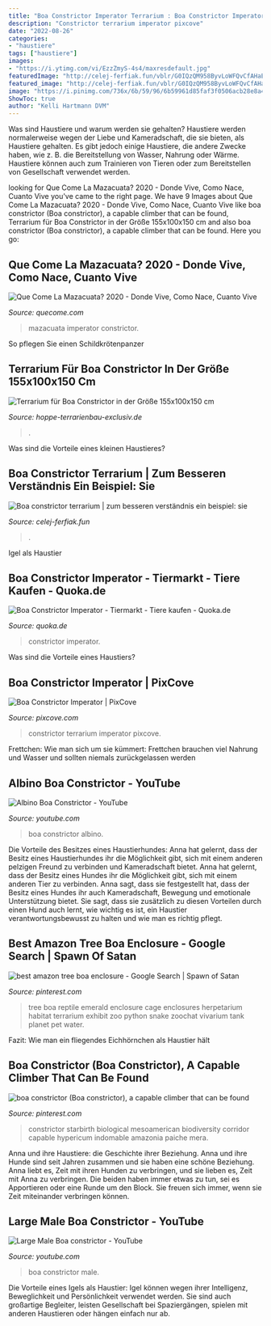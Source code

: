 ```yaml
---
title: "Boa Constrictor Imperator Terrarium : Boa Constrictor Imperator"
description: "Constrictor terrarium imperator pixcove"
date: "2022-08-26"
categories:
- "haustiere"
tags: ["haustiere"]
images:
- "https://i.ytimg.com/vi/EzzZmyS-4s4/maxresdefault.jpg"
featuredImage: "http://celej-ferfiak.fun/vblr/G0IQzQM958ByvLoWFQvCfAHaEK.jpg"
featured_image: "http://celej-ferfiak.fun/vblr/G0IQzQM958ByvLoWFQvCfAHaEK.jpg"
image: "https://i.pinimg.com/736x/6b/59/96/6b59961d85faf3f0506acb28e8a4426a--zoo-enclosure-pet-enclosures.jpg?b=t"
ShowToc: true
author: "Kelli Hartmann DVM"
---
```



Was sind Haustiere und warum werden sie gehalten?
Haustiere werden normalerweise wegen der Liebe und Kameradschaft, die sie bieten, als Haustiere gehalten. Es gibt jedoch einige Haustiere, die andere Zwecke haben, wie z. B. die Bereitstellung von Wasser, Nahrung oder Wärme. Haustiere können auch zum Trainieren von Tieren oder zum Bereitstellen von Gesellschaft verwendet werden.

	

		
looking for Que Come La Mazacuata? 2020 - Donde Vive, Como Nace, Cuanto Vive you've came to the right page. We have 9 Images about Que Come La Mazacuata? 2020 - Donde Vive, Como Nace, Cuanto Vive like boa constrictor (Boa constrictor), a capable climber that can be found, Terrarium für Boa Constrictor in der Größe 155x100x150 cm and also boa constrictor (Boa constrictor), a capable climber that can be found. Here you go:
		
    
## Que Come La Mazacuata? 2020 - Donde Vive, Como Nace, Cuanto Vive

<img loading=lazy src="https://www.quecome.com/wp-content/uploads/2019/11/Boa-constrictor-imperator-600x337.jpg" onerror="this.onerror=null;this.src='https://tse3.mm.bing.net/th?id=OIP.7VX7no6QIphpa52g1Nc1DwHaEK&amp;pid=15.1';" alt="Que Come La Mazacuata? 2020 - Donde Vive, Como Nace, Cuanto Vive">

_Source: quecome.com_

>mazacuata imperator constrictor. 

	

So pflegen Sie einen Schildkrötenpanzer

    
## Terrarium Für Boa Constrictor In Der Größe 155x100x150 Cm

<img loading=lazy src="https://hoppe-terrarienbau-exclusiv.de/wp-content/uploads/2019/11/T07-Totale.jpg" onerror="this.onerror=null;this.src='https://tse4.mm.bing.net/th?id=OIP.W-FV2efg5lk9q8YxDezYqwHaLH&amp;pid=15.1';" alt="Terrarium für Boa Constrictor in der Größe 155x100x150 cm">

_Source: hoppe-terrarienbau-exclusiv.de_

>. 

	

Was sind die Vorteile eines kleinen Haustieres?

    
## Boa Constrictor Terrarium | Zum Besseren Verständnis Ein Beispiel: Sie

<img loading=lazy src="http://celej-ferfiak.fun/vblr/G0IQzQM958ByvLoWFQvCfAHaEK.jpg" onerror="this.onerror=null;this.src='https://tse1.mm.bing.net/th?id=OIP.NTY-WbF2b35fSDhcYpKm_gAAAA&amp;pid=15.1';" alt="Boa constrictor terrarium | zum besseren verständnis ein beispiel: sie">

_Source: celej-ferfiak.fun_

>. 

	

Igel als Haustier

    
## Boa Constrictor Imperator - Tiermarkt - Tiere Kaufen - Quoka.de

<img loading=lazy src="https://pic0.qimage.de/00/89/05/r209058900.jpg" onerror="this.onerror=null;this.src='https://tse4.mm.bing.net/th?id=OIP.xzf4p9Fxtar76NRUjJJr3AAAAA&amp;pid=15.1';" alt="Boa Constrictor Imperator - Tiermarkt - Tiere kaufen - Quoka.de">

_Source: quoka.de_

>constrictor imperator. 

	

Was sind die Vorteile eines Haustiers?

    
## Boa Constrictor Imperator | PixCove

<img loading=lazy src="http://media.pixcove.com/L/0/3/Emperor-Snake-Snake-Boa-Terrarium-Free-Image-Boa-C-8482.jpg" onerror="this.onerror=null;this.src='https://tse2.mm.bing.net/th?id=OIP.RJAQFGPl9TVTJyW60wTJ3AHaFK&amp;pid=15.1';" alt="Boa Constrictor Imperator | PixCove">

_Source: pixcove.com_

>constrictor terrarium imperator pixcove. 

	

Frettchen: Wie man sich um sie kümmert: Frettchen brauchen viel Nahrung und Wasser und sollten niemals zurückgelassen werden

    
## Albino Boa Constrictor - YouTube

<img loading=lazy src="https://i.ytimg.com/vi/EzzZmyS-4s4/maxresdefault.jpg" onerror="this.onerror=null;this.src='https://tse3.mm.bing.net/th?id=OIP.B-ucG1zS5o7DUoyILP-A9wHaEK&amp;pid=15.1';" alt="Albino Boa Constrictor - YouTube">

_Source: youtube.com_

>boa constrictor albino. 

	

Die Vorteile des Besitzes eines Haustierhundes: Anna hat gelernt, dass der Besitz eines Haustierhundes ihr die Möglichkeit gibt, sich mit einem anderen pelzigen Freund zu verbinden und Kameradschaft bietet.
Anna hat gelernt, dass der Besitz eines Hundes ihr die Möglichkeit gibt, sich mit einem anderen Tier zu verbinden. Anna sagt, dass sie festgestellt hat, dass der Besitz eines Hundes ihr auch Kameradschaft, Bewegung und emotionale Unterstützung bietet. Sie sagt, dass sie zusätzlich zu diesen Vorteilen durch einen Hund auch lernt, wie wichtig es ist, ein Haustier verantwortungsbewusst zu halten und wie man es richtig pflegt.

    
## Best Amazon Tree Boa Enclosure - Google Search | Spawn Of Satan

<img loading=lazy src="https://i.pinimg.com/736x/6b/59/96/6b59961d85faf3f0506acb28e8a4426a--zoo-enclosure-pet-enclosures.jpg?b=t" onerror="this.onerror=null;this.src='https://tse4.mm.bing.net/th?id=OIP.T9DWzdpEnslURTwCW8drYgHaFj&amp;pid=15.1';" alt="best amazon tree boa enclosure - Google Search | Spawn of Satan">

_Source: pinterest.com_

>tree boa reptile emerald enclosure cage enclosures herpetarium habitat terrarium exhibit zoo python snake zoochat vivarium tank planet pet water. 

	

Fazit: Wie man ein fliegendes Eichhörnchen als Haustier hält

    
## Boa Constrictor (Boa Constrictor), A Capable Climber That Can Be Found

<img loading=lazy src="https://i.pinimg.com/736x/97/16/9d/97169dd4d25dfdeeb9650d42ca957965--boa-constrictor-climber.jpg" onerror="this.onerror=null;this.src='https://tse2.mm.bing.net/th?id=OIP.beWRV9mXZWFk05JzC2ogUwHaFj&amp;pid=15.1';" alt="boa constrictor (Boa constrictor), a capable climber that can be found">

_Source: pinterest.com_

>constrictor starbirth biological mesoamerican biodiversity corridor capable hypericum indomable amazonia paiche mera. 

	

Anna und ihre Haustiere: die Geschichte ihrer Beziehung.
Anna und ihre Hunde sind seit Jahren zusammen und sie haben eine schöne Beziehung. Anna liebt es, Zeit mit ihren Hunden zu verbringen, und sie lieben es, Zeit mit Anna zu verbringen. Die beiden haben immer etwas zu tun, sei es Apportieren oder eine Runde um den Block. Sie freuen sich immer, wenn sie Zeit miteinander verbringen können.

    
## Large Male Boa Constrictor - YouTube

<img loading=lazy src="https://i.ytimg.com/vi/8FjrmB99f7c/hqdefault.jpg" onerror="this.onerror=null;this.src='https://tse1.mm.bing.net/th?id=OIP.RHs6GNfHa2gwxeZaQcHQggHaFj&amp;pid=15.1';" alt="Large Male Boa constrictor - YouTube">

_Source: youtube.com_

>boa constrictor male. 

	

Die Vorteile eines Igels als Haustier: Igel können wegen ihrer Intelligenz, Beweglichkeit und Persönlichkeit verwendet werden. Sie sind auch großartige Begleiter, leisten Gesellschaft bei Spaziergängen, spielen mit anderen Haustieren oder hängen einfach nur ab.

